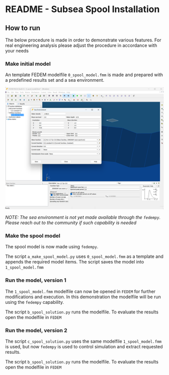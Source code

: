 # README - Subsea Spool Installation

## How to run
The below procedure is made in order to demonstrate various features. For real engineering analysis please 
adjust the procedure in accordance with your needs 


### Make initial model
An template FEDEM modelfile `0_spool_model.fmm` is made and prepared with a predefined results set and
a sea environment.

![sea_environment.png](images/sea_environment.png)

_NOTE: The sea environment is not yet made available through the `fedempy`. Please reach out to the community
if such capability is needed_ 

### Make the spool model
The spool model is now made using `fedempy`.  

The script `a_make_spool_model.py` uses `0_spool_model.fmm` as a template and appends the 
required model items.  The script saves the model into `1_spool_model.fmm`

### Run the model, version 1
The `1_spool_model.fmm` modelfile can now be opened in `FEDEM` for further modifications 
and execution.  In this demonstration the modelfile will be run using the `fedempy` capability.

The script `b_spool_solution.py` runs the modelfile.  To evaluate the results open the 
modelfile in `FEDEM`


### Run the model, version 2
The script `c_spool_solution.py` uses the same modelfile `1_spool_model.fmm` is used, but now `fedempy` is used to control
simulation and extract requested results. 

The script `b_spool_solution.py` runs the modelfile.  To evaluate the results open the 
modelfile in `FEDEM`

